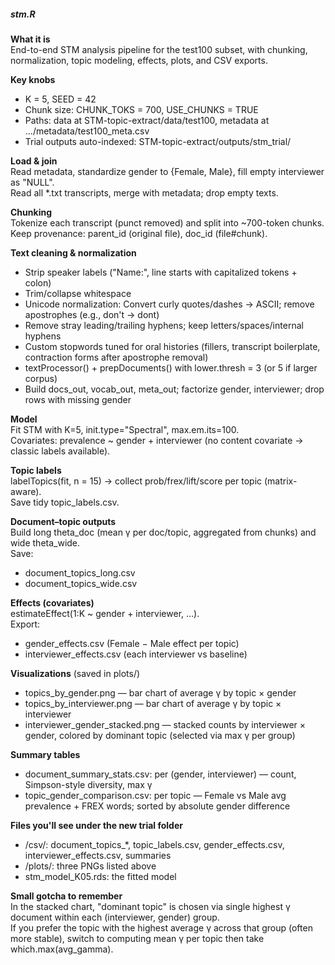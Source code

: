 ##### stm.R
**What it is**  
End-to-end STM analysis pipeline for the test100 subset, with chunking, normalization, topic modeling, effects, plots, and CSV exports.

**Key knobs**  
- K = 5, SEED = 42
- Chunk size: CHUNK_TOKS = 700, USE_CHUNKS = TRUE
- Paths: data at STM-topic-extract/data/test100, metadata at .../metadata/test100_meta.csv
- Trial outputs auto-indexed: STM-topic-extract/outputs/stm_trial<N>/

**Load & join**  
Read metadata, standardize gender to {Female, Male}, fill empty interviewer as "NULL".  
Read all *.txt transcripts, merge with metadata; drop empty texts.

**Chunking**  
Tokenize each transcript (punct removed) and split into ~700-token chunks.  
Keep provenance: parent_id (original file), doc_id (file#chunk).

**Text cleaning & normalization**  
- Strip speaker labels ("Name:", line starts with capitalized tokens + colon)
- Trim/collapse whitespace
- Unicode normalization: Convert curly quotes/dashes → ASCII; remove apostrophes (e.g., don't → dont)
- Remove stray leading/trailing hyphens; keep letters/spaces/internal hyphens
- Custom stopwords tuned for oral histories (fillers, transcript boilerplate, contraction forms after apostrophe removal)
- textProcessor() + prepDocuments() with lower.thresh = 3 (or 5 if larger corpus)
- Build docs_out, vocab_out, meta_out; factorize gender, interviewer; drop rows with missing gender

**Model**  
Fit STM with K=5, init.type="Spectral", max.em.its=100.  
Covariates: prevalence ~ gender + interviewer (no content covariate → classic labels available).

**Topic labels**  
labelTopics(fit, n = 15) → collect prob/frex/lift/score per topic (matrix-aware).  
Save tidy topic_labels.csv.

**Document–topic outputs**  
Build long theta_doc (mean γ per doc/topic, aggregated from chunks) and wide theta_wide.  
Save:
- document_topics_long.csv
- document_topics_wide.csv

**Effects (covariates)**  
estimateEffect(1:K ~ gender + interviewer, ...).  
Export:
- gender_effects.csv (Female − Male effect per topic)
- interviewer_effects.csv (each interviewer vs baseline)

**Visualizations** (saved in plots/)
- topics_by_gender.png — bar chart of average γ by topic × gender
- topics_by_interviewer.png — bar chart of average γ by topic × interviewer
- interviewer_gender_stacked.png — stacked counts by interviewer × gender, colored by dominant topic (selected via max γ per group)

**Summary tables**
- document_summary_stats.csv: per (gender, interviewer) — count, Simpson-style diversity, max γ
- topic_gender_comparison.csv: per topic — Female vs Male avg prevalence + FREX words; sorted by absolute gender difference

**Files you'll see under the new trial folder**
- /csv/: document_topics_*, topic_labels.csv, gender_effects.csv, interviewer_effects.csv, summaries
- /plots/: three PNGs listed above
- stm_model_K05.rds: the fitted model

**Small gotcha to remember**  
In the stacked chart, "dominant topic" is chosen via single highest γ document within each (interviewer, gender) group.  
If you prefer the topic with the highest average γ across that group (often more stable), switch to computing mean γ per topic then take which.max(avg_gamma).
